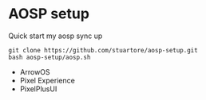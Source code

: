 # AOSP setup
Quick start my aosp sync up
```
git clone https://github.com/stuartore/aosp-setup.git
bash aosp-setup/aosp.sh
```
+ ArrowOS
+ Pixel Experience
+ PixelPlusUI
